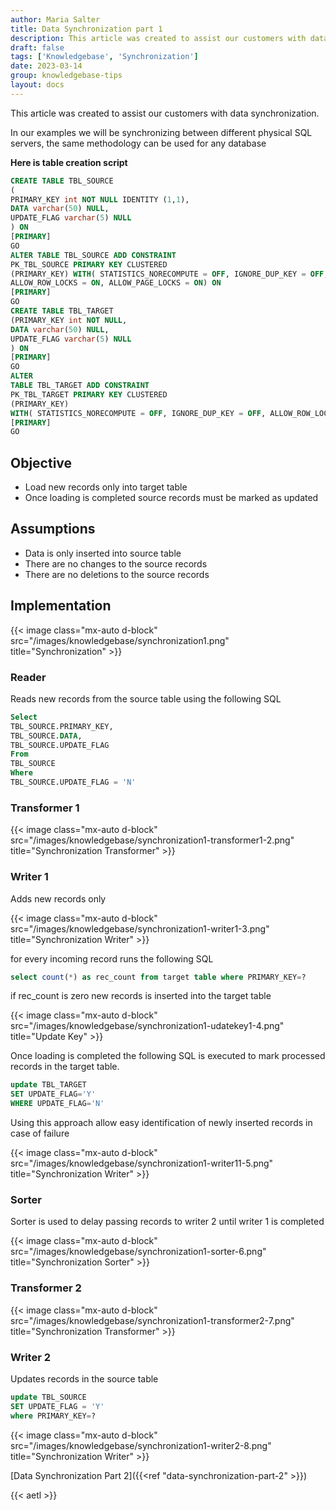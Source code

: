```yaml
---
author: Maria Salter
title: Data Synchronization part 1
description: This article was created to assist our customers with data synchronization.
draft: false
tags: ['Knowledgebase', 'Synchronization']
date: 2023-03-14
group: knowledgebase-tips
layout: docs
---
```


This article was created to assist our customers with data synchronization.

In our examples we will be synchronizing between different physical SQL servers, the same methodology can be used for any database

**Here is table creation script**

```sql
CREATE TABLE TBL_SOURCE
(
PRIMARY_KEY int NOT NULL IDENTITY (1,1),
DATA varchar(50) NULL,
UPDATE_FLAG varchar(5) NULL
) ON
[PRIMARY]
GO
ALTER TABLE TBL_SOURCE ADD CONSTRAINT
PK_TBL_SOURCE PRIMARY KEY CLUSTERED
(PRIMARY_KEY) WITH( STATISTICS_NORECOMPUTE = OFF, IGNORE_DUP_KEY = OFF,
ALLOW_ROW_LOCKS = ON, ALLOW_PAGE_LOCKS = ON) ON
[PRIMARY]
GO
CREATE TABLE TBL_TARGET
(PRIMARY_KEY int NOT NULL,
DATA varchar(50) NULL,
UPDATE_FLAG varchar(5) NULL
) ON
[PRIMARY]
GO
ALTER
TABLE TBL_TARGET ADD CONSTRAINT
PK_TBL_TARGET PRIMARY KEY CLUSTERED
(PRIMARY_KEY)
WITH( STATISTICS_NORECOMPUTE = OFF, IGNORE_DUP_KEY = OFF, ALLOW_ROW_LOCKS = ON, ALLOW_PAGE_LOCKS = ON) ON
[PRIMARY]
GO
```

## Objective

- Load new records only into target table
- Once loading is completed source records must be marked as updated

## Assumptions

- Data is only inserted into source table
- There are no changes to the source records
- There are no deletions to the source records

## Implementation

{{< image class="mx-auto d-block"  src="/images/knowledgebase/synchronization1.png" title="Synchronization" >}}

### Reader

Reads new records from the source table using the following SQL

```sql
Select
TBL_SOURCE.PRIMARY_KEY,
TBL_SOURCE.DATA,
TBL_SOURCE.UPDATE_FLAG
From
TBL_SOURCE
Where
TBL_SOURCE.UPDATE_FLAG = 'N'
```

### Transformer 1

{{< image class="mx-auto d-block"  src="/images/knowledgebase/synchronization1-transformer1-2.png" title="Synchronization Transformer" >}}

### Writer 1

Adds new records only

{{< image class="mx-auto d-block"  src="/images/knowledgebase/synchronization1-writer1-3.png" title="Synchronization Writer" >}}

for every incoming record runs the following SQL

```sql
select count(*) as rec_count from target table where PRIMARY_KEY=?
```

if rec_count is zero new records is inserted into the target table

{{< image class="mx-auto d-block"  src="/images/knowledgebase/synchronization1-udatekey1-4.png" title="Update Key" >}}

Once loading is completed the following SQL is executed to mark processed records in the target table.

```sql
update TBL_TARGET
SET UPDATE_FLAG='Y'
WHERE UPDATE_FLAG='N'
```

Using this approach allow easy identification of newly inserted records in case of failure

{{< image class="mx-auto d-block"  src="/images/knowledgebase/synchronization1-writer11-5.png" title="Synchronization Writer" >}}

### Sorter

Sorter is used to delay passing records to writer 2 until writer 1 is completed

{{< image class="mx-auto d-block"  src="/images/knowledgebase/synchronization1-sorter-6.png" title="Synchronization Sorter" >}}

### Transformer 2

{{< image class="mx-auto d-block"  src="/images/knowledgebase/synchronization1-transformer2-7.png" title="Synchronization Transformer" >}}

### Writer 2

Updates records in the source table

```sql
update TBL_SOURCE
SET UPDATE_FLAG = 'Y'
where PRIMARY_KEY=?
```

{{< image class="mx-auto d-block"  src="/images/knowledgebase/synchronization1-writer2-8.png" title="Synchronization Writer" >}}

[Data Synchronization Part 2]({{<ref "data-synchronization-part-2" >}})

{{< aetl >}}
